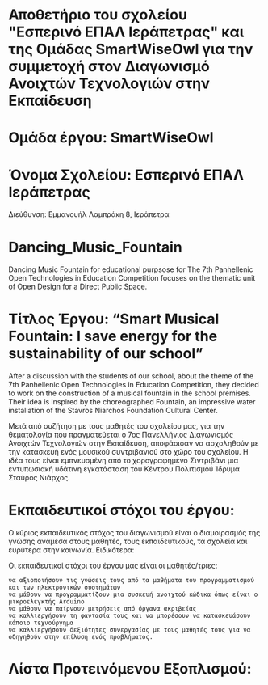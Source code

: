 # Αποθετήριο του σχολείου "Εσπερινό ΕΠΑΛ Ιεράπετρας" και της Ομάδας SmartWiseOwl για την συμμετοχή στον Διαγωνισμό Ανοιχτών Τεχνολογιών στην Εκπαίδευση
# Ομάδα έργου: SmartWiseOwl
# Όνομα Σχολείου: Εσπερινό ΕΠΑΛ Ιεράπετρας
Διεύθυνση: Εμμανουήλ Λαμπράκη 8, Ιεράπετρα
# Dancing_Music_Fountain
Dancing Music Fountain for educational purpsose for The 7th Panhellenic Open Technologies in Education Competition focuses on the thematic unit of Open Design for a Direct Public Space.
# Τίτλος Έργου: “Smart Musical Fountain: I save energy for the sustainability of our school”
After a discussion with the students of our school, about the theme of the 7th Panhellenic Open Technologies in Education Competition, they decided to work on the construction of a musical fountain in the school premises.
Their idea is inspired by the choreographed Fountain, an impressive water installation of the Stavros Niarchos Foundation Cultural Center.

Μετά από συζήτηση με τους μαθητές του σχολείου μας, για την θεματολογία που πραγματεύεται ο 7ος Πανελλήνιος Διαγωνισμός Ανοιχτών Τεχνολογιών στην Εκπαίδευση, αποφάσισαν να ασχοληθούν με την κατασκευή ενός μουσικού συντριβανιού στο χώρο του σχολείου. 
Η ιδέα τους είναι εμπνευσμένη από το χορογραφημένο Σιντριβάνι μια εντυπωσιακή υδάτινη εγκατάσταση του Κέντρου Πολιτισμού Ίδρυμα Σταύρος Νιάρχος. 

# Εκπαιδευτικοί στόχοι του έργου:
Ο κύριος εκπαιδευτικός στόχος του διαγωνισμού είναι ο διαμοιρασμός της γνώσης ανάμεσα στους μαθητές, τους εκπαιδευτικούς, τα σχολεία και ευρύτερα στην κοινωνία. Ειδικότερα:

Οι εκπαιδευτικοί στόχοι του έργου μας είναι οι μαθητές/τριες:

    να αξιοποιήσουν τις γνώσεις τους από τα μαθήματα του προγραμματισμού και των ηλεκτρονικών συστημάτων
    να μάθουν να προγραμματίζουν μια συσκευή ανοιχτού κώδικα όπως είναι ο μικροελεγκτής Arduino
    να μάθουν να παίρνουν μετρήσεις από όργανα ακριβείας
    να καλλιεργήσουν τη φαντασία τους και να μπορέσουν να κατασκευάσουν κάποιο τεχνούργημα 
    να καλλιεργήσουν δεξιότητες συνεργασίας με τους μαθητές τους για να οδηγηθούν στην επίλυση ενός προβλήματος.
# Λίστα Προτεινόμενου Εξοπλισμού:
